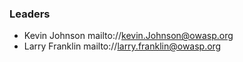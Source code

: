 ### Leaders
* Kevin Johnson mailto://kevin.Johnson@owasp.org
* Larry Franklin mailto://larry.franklin@owasp.org
